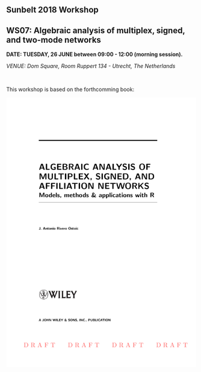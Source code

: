 ## Sunbelt 2018 Workshop <br/>
## WS07: Algebraic analysis of multiplex, signed, and two-mode networks

**DATE: TUESDAY, 26 JUNE between 09:00 - 12:00  (morning session).**

*VENUE: Dom Square, Room Ruppert 134 - Utrecht, The Netherlands*

<br/>

This workshop is based on the forthcomming book:

![Draft Book Wiley](figs/BookWiley.jpg)


